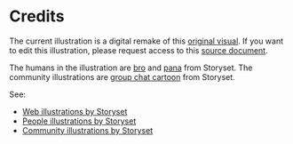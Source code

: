 # Credits

The current illustration is a digital remake of this [original visual](/patterns/2-structured/project-setup/assets/base_docs_drawing.png).
If you want to edit this illustration, please request access to this [source document](https://docs.google.com/presentation/d/11JOByEO9QXlRLXX5BIv9rjUzPzCKErZzknD1OLcprQQ/edit?usp=sharing).

The humans in the illustration are [bro](https://storyset.com/illustration/coding/bro) and [pana](https://storyset.com/illustration/high-five/pana) from Storyset.
The community illustrations are [group chat cartoon](https://storyset.com/illustration/group-chat/bro) from Storyset.

See:

- [Web illustrations by Storyset](https://storyset.com/web)
- [People illustrations by Storyset](https://storyset.com/people)
- [Community illustrations by Storyset](https://storyset.com/community)
